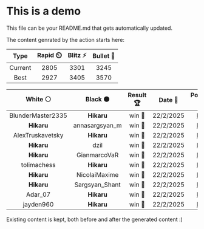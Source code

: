 # This is a demo

This file can be your README.md that gets automatically updated.

The content genrated by the action starts here:

<!--START_SECTION:chessStats-->
<!-- Automatically generated with https://github.com/Balastrong/chess-stats-action -->

| Type | Rapid ⏲️ | Blitz ⚡ | Bullet 🔫 |
|:---:|:---:|:---:|:---:|
| Current | 2805 | 3301 | 3245 |
| Best | 2927 | 3405 | 3570 |

| White ⚪ | Black ⚫ | Result 🏆 | Date 📅 | Position 🗺️ | Type 🕕 |
|:---:|:---:|:---:|:---:|:---:|:---:|
| BlunderMaster2335 | **Hikaru** | win 🥇 | 22/2/2025 | <a href="http://www.ee.unb.ca/cgi-bin/tervo/fen.pl?select=8/r6p/6p1/4pp2/1n6/1k5P/p2KNPP1/R7 w - - 2 49">Link</a> | Bullet |
| **Hikaru** | annasargsyan_m | win 🥇 | 22/2/2025 | <a href="http://www.ee.unb.ca/cgi-bin/tervo/fen.pl?select=8/8/2r5/K7/8/1P2R3/P1rk4/4R3 b - - 0 69">Link</a> | Bullet |
| AlexTruskavetsky | **Hikaru** | win 🥇 | 22/2/2025 | <a href="http://www.ee.unb.ca/cgi-bin/tervo/fen.pl?select=8/8/8/8/5n2/7p/4k1qK/8 w - - 2 77">Link</a> | Bullet |
| **Hikaru** | dzil | win 🥇 | 22/2/2025 | <a href="http://www.ee.unb.ca/cgi-bin/tervo/fen.pl?select=r1b2R2/p1N1n3/1p1pk3/8/2PbP3/8/PPP3PP/R6K b - - 0 20">Link</a> | Bullet |
| **Hikaru** | GianmarcoVaR | win 🥇 | 22/2/2025 | <a href="http://www.ee.unb.ca/cgi-bin/tervo/fen.pl?select=8/pp1k1p2/7r/3p2KP/3P1R2/8/PP3P2/8 b - - 7 38">Link</a> | Bullet |
| tolimachess | **Hikaru** | win 🥇 | 22/2/2025 | <a href="http://www.ee.unb.ca/cgi-bin/tervo/fen.pl?select=2kr3r/pp3ppp/4p3/4Pn2/4NP2/bPP5/P5PP/1K1R3R w - - 1 19">Link</a> | Bullet |
| **Hikaru** | NicolaiMaxime | win 🥇 | 22/2/2025 | <a href="http://www.ee.unb.ca/cgi-bin/tervo/fen.pl?select=2k5/1Q1R1p2/5p1p/4pP2/4P1P1/pP5P/Kb6/2q5 b - - 7 41">Link</a> | Bullet |
| **Hikaru** | Sargsyan_Shant | win 🥇 | 22/2/2025 | <a href="http://www.ee.unb.ca/cgi-bin/tervo/fen.pl?select=1r6/2p5/8/4p1B1/2P1b1P1/4kp1K/P2R4/8 b - - 4 50">Link</a> | Bullet |
| Adar_07 | **Hikaru** | win 🥇 | 22/2/2025 | <a href="http://www.ee.unb.ca/cgi-bin/tervo/fen.pl?select=8/p4pk1/1p3rp1/2pQ4/4P3/3PNR2/P3K2q/8 w - - 13 40">Link</a> | Bullet |
| jayden960 | **Hikaru** | win 🥇 | 22/2/2025 | <a href="http://www.ee.unb.ca/cgi-bin/tervo/fen.pl?select=8/8/6k1/7r/6K1/8/8/8 w - - 0 68">Link</a> | Bullet |

<!--END_SECTION:chessStats-->

Existing content is kept, both before and after the generated content :)
